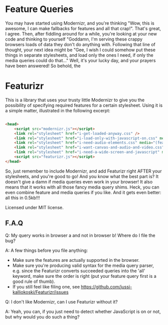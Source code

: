 Feature Queries
===============

You may have started using Modernizr, and you're thinking "Wow, this is awesome, I can make fallbacks for features and all that crap!". That's great, I agree.
Then, after fiddling around for a while, you're looking at your new code and thinking to yourself "Goddamn, I'm serving these crappy browsers loads of data they don't do anything with.
Following that line of thought, your next idea might be "Gee, I wish I could somehow put these things in separate stylesheets, and load only the ones I need, if only the media queries could do that..."
Well, it's your lucky day, and your prayers have been answered! So behold, the

Featurizr
=========

This is a library that uses your trusty little Modernizr to give you the possibility of specifying required features for a certain stylesheet.
Using it is a simple matter, illustrated in the following excerpt:

```html

<head>
	<script src="modernizr.js"></script>
	<link rel="stylesheet" href="i-get-loaded-anyway.css" />
	<link rel="stylesheet" href="i-load-only-with-javascript-on.css" media="(feature: js)" />
	<link rel="stylesheet" href="i-need-audio-elements.css" media="(feature: audio)" />
	<link rel="stylesheet" href="i-want-canvas-and-audio-and-video.css" media="(feature: audio, video) and (feature: canvas)" />
	<link rel="stylesheet" href="i-need-a-wide-screen-and-javascript" media="(feature: js) and (min-width: 1000px)" />
	<script src="featurizr.js"></script>
</head>

```

So, just remember to include Modernizr, and add Featurizr right AFTER your stylesheets, and you're good to go!
And you know what the best part is? It doesn't give a damn if media queries even work in your browser! It also means that it works with all those fancy media query shims. Heck, you can even combine feature and media queries if you like. And it gets even better: all this in 0.5kb!!!

Licensed under MIT license.

F.A.Q
-----

Q: My query works in browser a and not in browser b! Where do I file the bug?

A: A few things before you file anything:

* Make sure the features are actually supported in the browser.
* Make sure you're producing valid syntax for the media query parser, e.g. since the Featurizr converts succeeded queries into the 'all' keyword, make sure the order is right (put your feature query first is a good rule of thumb).
* If you still feel like filing one, see https://github.com/jussi-kalliokoski/Featurizr/issues

Q: I don't like Modernizr, can I use Featurizr without it?

A: Yeah, you can, if you just need to detect whether JavaScript is on or not, but why would you do such a thing?
